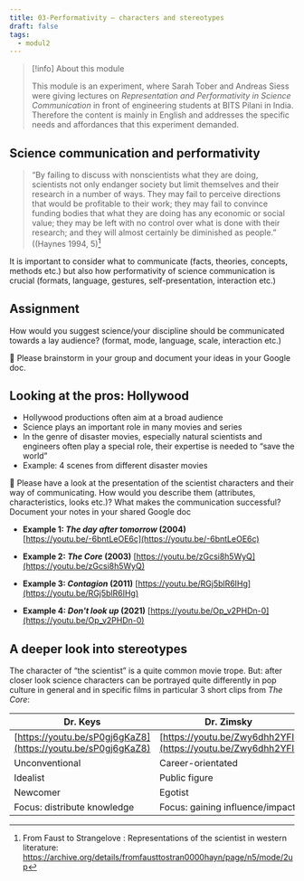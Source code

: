 ```yaml
---
title: 03-Performativity – characters and stereotypes
draft: false
tags:
  - modul2
---
```


> [!info] About this module
> 
> This module is an experiment, where Sarah Tober and Andreas Siess were giving lectures on *Representation and Performativity in Science Communication* in front of engineering students at BITS Pilani in India. Therefore the content is mainly in English and addresses the specific needs and affordances that this experiment demanded. 

## Science communication and performativity

> “By failing to discuss with nonscientists what they are doing, scientists not only endanger society but limit themselves and their research in a number of ways. They may fail to perceive directions that would be profitable to their work; they may fail to convince funding bodies that what they are doing has any economic or social value; they may be left with no control over what is done with their research; and they will almost certainly be diminished as people.” ((Haynes 1994, 5)[^1]

It is important to consider what to communicate (facts, theories, concepts, methods etc.) but also how
performativity of science communication is crucial (formats, language, gestures, self-presentation, interaction etc.)

## Assignment

How would you suggest science/your discipline should be communicated towards a lay audience? (format, mode, language, scale, interaction etc.)

📑 Please brainstorm in your group and document your ideas in your Google doc.

## Looking at the pros: Hollywood

- Hollywood productions often aim at a broad audience
- Science plays an important role in many movies and series
- In the genre of disaster movies, especially natural scientists and engineers often play a special role, their expertise is needed to “save the world”
- Example: 4 scenes from different disaster movies 

📑 Please have a look at the presentation of the scientist characters and their way of communicating. How would you describe them (attributes, characteristics, looks etc.)? What makes the communication successful?
Document your notes in your shared Google doc

- **Example 1: *The day after tomorrow* (2004)**
[https://youtu.be/-6bntLeOE6c](https://youtu.be/-6bntLeOE6c)

- **Example 2: *The Core* (2003)**
[https://youtu.be/zGcsi8h5WyQ](https://youtu.be/zGcsi8h5WyQ)

- **Example 3: *Contagion* (2011)**
[https://youtu.be/RGj5blR6IHg](https://youtu.be/RGj5blR6IHg)

- **Example 4: *Don't look up* (2021)**
[https://youtu.be/Op_v2PHDn-0](https://youtu.be/Op_v2PHDn-0)

## A deeper look into stereotypes

The character of “the scientist” is a quite common movie trope.
But: after closer look science characters can be portrayed quite differently in pop culture in general and in specific films in particular
3 short clips from *The Core*:


|Dr. Keys|Dr. Zimsky|Dr. Brazelton|
| --- | --- | --- |
|[https://youtu.be/sP0gj6gKaZ8](https://youtu.be/sP0gj6gKaZ8)|[https://youtu.be/Zwy6dhh2YFI](https://youtu.be/Zwy6dhh2YFI)|[https://youtu.be/coQhpIqQ2YI](https://youtu.be/coQhpIqQ2YI)|
|Unconventional|Career-orientated|Dropout |
|Idealist|Public figure|Eremite | 
|Newcomer|Egotist|Fringe scientist? | 
|Focus: distribute knowledge|Focus: gaining influence/impact|Focus: doing research | 




[^1]: From Faust to Strangelove : Representations of the scientist in western literature: https://archive.org/details/fromfausttostran0000hayn/page/n5/mode/2up
